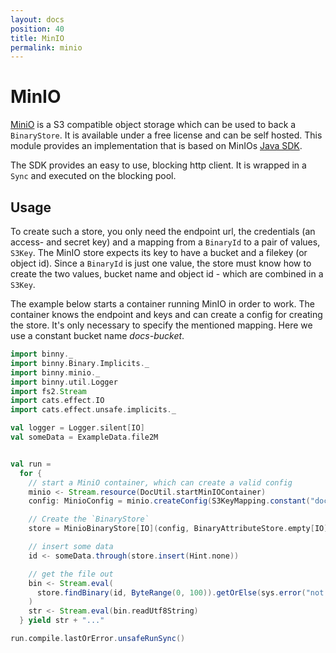 ```yaml
---
layout: docs
position: 40
title: MinIO
permalink: minio
---
```


# MinIO

[MiniO](https://min.io/) is a S3 compatible object storage which can
be used to back a `BinaryStore`. It is available under a free license
and can be self hosted. This module provides an implementation that is
based on MinIOs [Java
SDK](https://docs.min.io/docs/java-client-quickstart-guide.html).

The SDK provides an easy to use, blocking http client. It is wrapped
in a `Sync` and executed on the blocking pool.

## Usage

To create such a store, you only need the endpoint url, the
credentials (an access- and secret key) and a mapping from a
`BinaryId` to a pair of values, `S3Key`. The MinIO store expects its
key to have a bucket and a filekey (or object id). Since a `BinaryId`
is just one value, the store must know how to create the two values,
bucket name and object id - which are combined in a `S3Key`.

The example below starts a container running MinIO in order to work.
The container knows the endpoint and keys and can create a config for
creating the store. It's only necessary to specify the mentioned
mapping. Here we use a constant bucket name _docs-bucket_.

```scala mdoc
import binny._
import binny.Binary.Implicits._
import binny.minio._
import binny.util.Logger
import fs2.Stream
import cats.effect.IO
import cats.effect.unsafe.implicits._

val logger = Logger.silent[IO]
val someData = ExampleData.file2M


val run =
  for {
    // start a MiniO container, which can create a valid config
    minio <- Stream.resource(DocUtil.startMinIOContainer)
    config: MinioConfig = minio.createConfig(S3KeyMapping.constant("docs-bucket"))

    // Create the `BinaryStore`
    store = MinioBinaryStore[IO](config, BinaryAttributeStore.empty[IO], logger)

    // insert some data
    id <- someData.through(store.insert(Hint.none))

    // get the file out
    bin <- Stream.eval(
      store.findBinary(id, ByteRange(0, 100)).getOrElse(sys.error("not found"))
    )
    str <- Stream.eval(bin.readUtf8String)
  } yield str + "..."

run.compile.lastOrError.unsafeRunSync()
```
